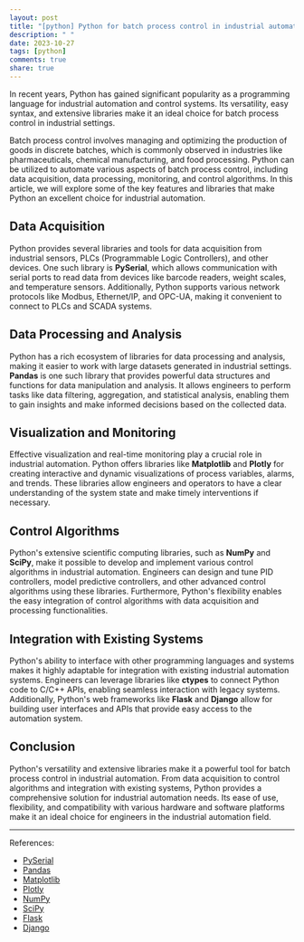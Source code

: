 ```yaml
---
layout: post
title: "[python] Python for batch process control in industrial automation"
description: " "
date: 2023-10-27
tags: [python]
comments: true
share: true
---
```


In recent years, Python has gained significant popularity as a programming language for industrial automation and control systems. Its versatility, easy syntax, and extensive libraries make it an ideal choice for batch process control in industrial settings.

Batch process control involves managing and optimizing the production of goods in discrete batches, which is commonly observed in industries like pharmaceuticals, chemical manufacturing, and food processing. Python can be utilized to automate various aspects of batch process control, including data acquisition, data processing, monitoring, and control algorithms. In this article, we will explore some of the key features and libraries that make Python an excellent choice for industrial automation.

## Data Acquisition

Python provides several libraries and tools for data acquisition from industrial sensors, PLCs (Programmable Logic Controllers), and other devices. One such library is **PySerial**, which allows communication with serial ports to read data from devices like barcode readers, weight scales, and temperature sensors. Additionally, Python supports various network protocols like Modbus, Ethernet/IP, and OPC-UA, making it convenient to connect to PLCs and SCADA systems.

## Data Processing and Analysis

Python has a rich ecosystem of libraries for data processing and analysis, making it easier to work with large datasets generated in industrial settings. **Pandas** is one such library that provides powerful data structures and functions for data manipulation and analysis. It allows engineers to perform tasks like data filtering, aggregation, and statistical analysis, enabling them to gain insights and make informed decisions based on the collected data.

## Visualization and Monitoring

Effective visualization and real-time monitoring play a crucial role in industrial automation. Python offers libraries like **Matplotlib** and **Plotly** for creating interactive and dynamic visualizations of process variables, alarms, and trends. These libraries allow engineers and operators to have a clear understanding of the system state and make timely interventions if necessary.

## Control Algorithms

Python's extensive scientific computing libraries, such as **NumPy** and **SciPy**, make it possible to develop and implement various control algorithms in industrial automation. Engineers can design and tune PID controllers, model predictive controllers, and other advanced control algorithms using these libraries. Furthermore, Python's flexibility enables the easy integration of control algorithms with data acquisition and processing functionalities.

## Integration with Existing Systems

Python's ability to interface with other programming languages and systems makes it highly adaptable for integration with existing industrial automation systems. Engineers can leverage libraries like **ctypes** to connect Python code to C/C++ APIs, enabling seamless interaction with legacy systems. Additionally, Python's web frameworks like **Flask** and **Django** allow for building user interfaces and APIs that provide easy access to the automation system.

## Conclusion

Python's versatility and extensive libraries make it a powerful tool for batch process control in industrial automation. From data acquisition to control algorithms and integration with existing systems, Python provides a comprehensive solution for industrial automation needs. Its ease of use, flexibility, and compatibility with various hardware and software platforms make it an ideal choice for engineers in the industrial automation field.

---

References:

- [PySerial](https://pythonhosted.org/pyserial/)
- [Pandas](https://pandas.pydata.org/)
- [Matplotlib](https://matplotlib.org/)
- [Plotly](https://plotly.com/)
- [NumPy](https://numpy.org/)
- [SciPy](https://scipy.org/)
- [Flask](https://flask.palletsprojects.com/)
- [Django](https://www.djangoproject.com/)